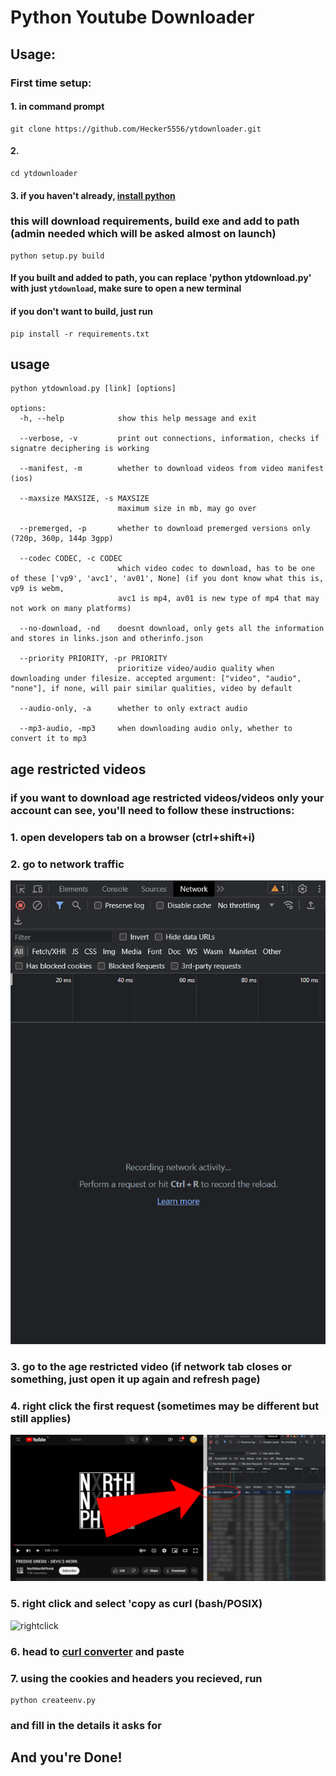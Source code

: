 # Python Youtube Downloader

## Usage:
### First time setup:
#### 1. in command prompt
    git clone https://github.com/Hecker5556/ytdownloader.git
#### 2. 
    cd ytdownloader
#### 3. if you haven't already, [install python](https://www.python.org/)
### this will download requirements, build exe and add to path (admin needed which will be asked almost on launch)
    python setup.py build
#### If you built and added to path, you can replace 'python ytdownload.py' with just `ytdownload`, make sure to open a new terminal
#### if you don't want to build, just run
    pip install -r requirements.txt
## usage
```
python ytdownload.py [link] [options]

options:
  -h, --help            show this help message and exit

  --verbose, -v         print out connections, information, checks if signatre deciphering is working

  --manifest, -m        whether to download videos from video manifest (ios)

  --maxsize MAXSIZE, -s MAXSIZE
                        maximum size in mb, may go over

  --premerged, -p       whether to download premerged versions only (720p, 360p, 144p 3gpp)

  --codec CODEC, -c CODEC
                        which video codec to download, has to be one of these ['vp9', 'avc1', 'av01', None] (if you dont know what this is, vp9 is webm,   
                        avc1 is mp4, av01 is new type of mp4 that may not work on many platforms)

  --no-download, -nd    doesnt download, only gets all the information and stores in links.json and otherinfo.json

  --priority PRIORITY, -pr PRIORITY
                        prioritize video/audio quality when downloading under filesize. accepted argument: ["video", "audio", "none"], if none, will pair similar qualities, video by default

  --audio-only, -a      whether to only extract audio 

  --mp3-audio, -mp3     when downloading audio only, whether to convert it to mp3
  ```
  ## age restricted videos
  ### if you want to download age restricted videos/videos only your account can see, you'll need to follow these instructions:
  ### 1. open developers tab on a browser (ctrl+shift+i)
  ### 2. go to network traffic 
  ![network tab image](networktab.png)
  ### 3. go to the age restricted video (if network tab closes or something, just open it up again and refresh page)
  ### 4. right click the first request (sometimes may be different but still applies)
  ![first request](firstresult.png)
  ### 5. right click and select 'copy as curl (bash/POSIX)
  ![rightclick](https://cdn.discordapp.com/attachments/949000882853400699/1140038770004082688/image.png)
  ### 6. head to [curl converter](https://curlconverter.com/) and paste
  ### 7. using the cookies and headers you recieved, run 
    python createenv.py
  ### and fill in the details it asks for 
  ## And you're Done!